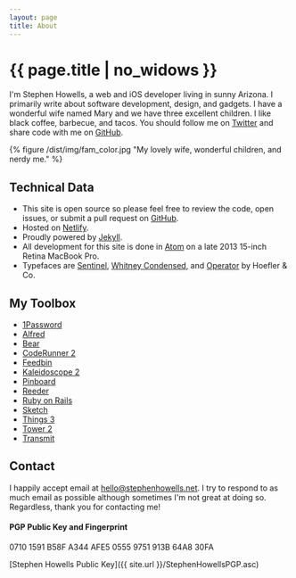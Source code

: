 ```yaml
---
layout: page
title: About
---
```

<h1 class="page-title">{{ page.title | no_widows }}</h1>

I'm Stephen Howells, a web and iOS developer living in sunny Arizona. I primarily write about software development, design, and gadgets. I have a wonderful wife named Mary and we have three excellent children. I like black coffee, barbecue, and tacos. You should follow me on [Twitter](https://twitter.com/stephenhowells) and share code with me on [GitHub](https://github.com/stephenhowells).

{% figure /dist/img/fam_color.jpg "My lovely wife, wonderful children, and nerdy me." %}

## Technical Data

- This site is open source so please feel free to review the code, open issues, or submit a pull request on [GitHub](https://github.com/stephenhowells/stephenhowells.net).
- Hosted on [Netlify](https://www.netlify.com).
- Proudly powered by [Jekyll](http://jekyllrb.com).
- All development for this site is done in [Atom](https://atom.io) on a late 2013 15-inch Retina MacBook Pro.
- Typefaces are [Sentinel](https://www.typography.com/fonts/sentinel/overview/), [Whitney Condensed](https://www.typography.com/fonts/whitney-condensed/overview/), and [Operator](https://www.typography.com/fonts/operator/overview/) by Hoefler & Co.

## My Toolbox

- [1Password](https://agilebits.com/onepassword)
- [Alfred](http://www.alfredapp.com)
- [Bear](http://www.bear-writer.com)
- [CodeRunner 2](https://coderunnerapp.com)
- [Feedbin](https://feedbin.com)
- [Kaleidoscope 2](http://www.kaleidoscopeapp.com)
- [Pinboard](http://pinboard.in)
- [Reeder](http://reederapp.com/)
- [Ruby on Rails](http://rubyonrails.org/)
- [Sketch](https://www.sketchapp.com/)
- [Things 3](https://culturedcode.com/things/)
- [Tower 2](http://www.git-tower.com)
- [Transmit](http://panic.com/transmit)

## Contact

I happily accept email at [hello@stephenhowells.net](mailto:hello@stephenhowells.net). I try to respond to as much email as possible although sometimes I'm not great at doing so. Regardless, thank you for contacting me!

#### PGP Public Key and Fingerprint

<span class="mono">0710 1591 B58F A344 AFE5  0555 9751 913B 64A8 30FA</span>

[Stephen Howells Public Key]({{ site.url }}/StephenHowellsPGP.asc)

